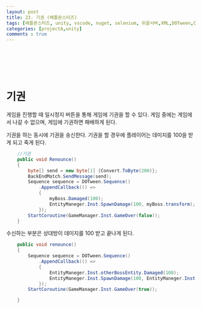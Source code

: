 ```yaml
---
layout: post
title: 23. 기권 (배틀몬스터즈)
tags: [배틀몬스터즈, unity, vscode, nuget, selenium, 뒤끝서버,XML,DOTween,Corutine]
categories: [projectA,unity]
comments : true
---
```

<br>
<br>
<br>
<br>

# 기권
게임을 진행할 때 일시정지 버튼을 통해 게임에 기권을 할 수 있다. 게임 중에는 게임에서 나갈 수 없으며, 게임에 기권하면 패배하게 된다. <br>

기권을 하는 동시에 기권을 송신한다. 기권을 할 경우에 플레이어는 데미지를 100을 받게 되고 죽게 된다.
~~~ cs
    //기권
    public void Renounce()
    {
        byte[] send = new byte[1] {Convert.ToByte(200)};
        BackEndMatch.SendMessage(send);
        Sequence sequence = DOTween.Sequence()
            .AppendCallback(() =>
            {
                myBoss.Damaged(100);
                EntityManeger.Inst.SpawnDamage(100, myBoss.transform);
            });
        StartCoroutine(GameManager.Inst.GameOver(false));
    }
~~~


수신하는 부분은 상대방이 데미지를 100 받고 끝나게 된다.
~~~ cs
    public void renounce()
    {
        Sequence sequence = DOTween.Sequence()
            .AppendCallback(() =>
            {
                EntityManeger.Inst.otherBossEntity.Damaged(100);
                EntityManeger.Inst.SpawnDamage(100, EntityManeger.Inst.otherBossEntity.transform);
            });
        StartCoroutine(GameManager.Inst.GameOver(true));

    }
~~~